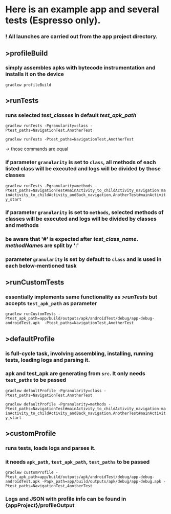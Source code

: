 # Here is an example app and several tests (Espresso only).

### ! All launches are carried out from the app project directory.

##  >profileBuild
### simply assembles apks with bytecode instrumentation and installs it on the device
`gradlew profileBuild`

##  >runTests
### runs selected *test_classes* in default *test_apk_path*
 `gradlew runTests -Pgranularity=class -Ptest_paths=NavigationTest,AnotherTest`

 `gradlew runTests -Ptest_paths=NavigationTest,AnotherTest`

-> those commands are equal
### if parameter `granularity` is set to `class`, all methods of each listed class will be executed and logs will be divided by those classes
 `gradlew runTests -Pgranularity=methods -Ptest_paths=NavigationTest#mainActivity_to_childActivity_navigation:mainActivity_to_childActivity_andBack_navigation,AnotherTest#mainActivity_start`
### if parameter `granularity` is set to `methods`, selected methods of classes will be executed and logs will be divided by classes and methods
### be aware that '#' is expected after *test_class_name*. *methodName*s are split by ':'
### parameter `granularity` is set by default to `class` and is used in each below-mentioned task

##  >runCustomTests
### essentially implements same functionality as *>runTests* but accepts `test_apk_path` as parameter
`gradlew runCustomTests -Ptest_apk_path=app/build/outputs/apk/androidTest/debug/app-debug-androidTest.apk  -Ptest_paths=NavigationTest,AnotherTest`

##  >defaultProfile
###  is full-cycle task, involving assembling, installing, running tests, loading logs and parsing it.
###  apk and test_apk are generating from `src`. It only needs `test_paths` to be passed
`gradlew defaultProfile -Pgranularity=class -Ptest_paths=NavigationTest,AnotherTest`

 `gradlew defaultProfile -Pgranularity=methods -Ptest_paths=NavigationTest#mainActivity_to_childActivity_navigation:mainActivity_to_childActivity_andBack_navigation,AnotherTest#mainActivity_start`

##  >customProfile
###  runs tests, loads logs and parses it.
###  it needs `apk_path`, `test_apk_path`, `test_paths` to be passed
`gradlew customProfile -Ptest_apk_path=app/build/outputs/apk/androidTest/debug/app-debug-androidTest.apk -Papk_path=app/build/outputs/apk/debug/app-debug.apk -Ptest_paths=NavigationTest,AnotherTest`

### Logs and JSON with profile info can be found in {appProject}/profileOutput